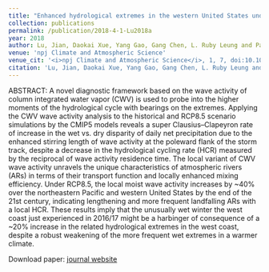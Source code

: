 ```yaml
---
title: "Enhanced hydrological extremes in the western United States under global warming through the lens of water vapor wave activity"
collection: publications
permalink: /publication/2018-4-1-Lu2018a
year: 2018
author: Lu, Jian, Daokai Xue, Yang Gao, Gang Chen, L. Ruby Leung and Paul Staten
venue: 'npj Climate and Atmospheric Science'
venue_cit: '<i>npj Climate and Atmospheric Science</i>, 1, 7, doi:10.1038/s41612-018-0017-9.'
citation: 'Lu, Jian, Daokai Xue, Yang Gao, Gang Chen, L. Ruby Leung and Paul Staten, 2018: Enhanced hydrological extremes in the western United States under global warming through the lens of water vapor wave activity, <i>npj Climate and Atmospheric Science</i>, 1, 7, doi:10.1038/s41612-018-0017-9.'
---
```

ABSTRACT:
 A novel diagnostic framework based on the wave activity of column integrated water vapor (CWV) is used to probe into the higher moments of the hydrological cycle with bearings on the extremes. Applying the CWV wave activity analysis to the historical and RCP8.5 scenario simulations by the CMIP5 models reveals a super Clausius–Clapeyron rate of increase in the wet vs. dry disparity of daily net precipitation due to the enhanced stirring length of wave activity at the poleward flank of the storm track, despite a decrease in the hydrological cycling rate (HCR) measured by the reciprocal of wave activity residence time. The local variant of CWV wave activity unravels the unique characteristics of atmospheric rivers (ARs) in terms of their transport function and locally enhanced mixing efficiency. Under RCP8.5, the local moist wave activity increases by ~40% over the northeastern Pacific and western United States by the end of the 21st century, indicating lengthening and more frequent landfalling ARs with a local HCR. These results imply that the unusually wet winter the west coast just experienced in 2016/17 might be a harbinger of consequence of a ~20% increase in the related hydrological extremes in the west coast, despite a robust weakening of the more frequent wet extremes in a warmer climate.

Download paper: [journal website](http://www.nature.com/articles/s41612-018-0017-9)
